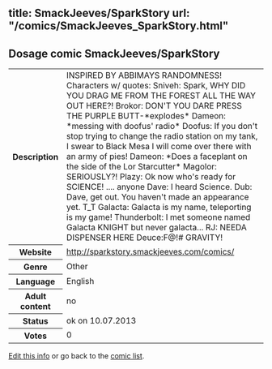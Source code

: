 title: SmackJeeves/SparkStory
url: "/comics/SmackJeeves_SparkStory.html"
---
Dosage comic SmackJeeves/SparkStory
-----------------------------------------

<p id="msg"></p>
<script type="text/javascript">
if (window.location.search === '?edit_info_mail=sent_ok') {
  var elem = document.getElementById("msg");
  elem.innerHTML = 'Edited information sucessfully sent for review, which is usually done daily. Thanks!';
  elem.className = 'ok';
}
</script>
<table class="comicinfo">
<tr>
<th>Description</th><td>INSPIRED BY ABBIMAYS RANDOMNESS! Characters w/ quotes: Sniveh: Spark, WHY DID YOU DRAG ME FROM THE FOREST ALL THE WAY OUT HERE?! Brokor: DON'T YOU DARE PRESS THE PURPLE BUTT-*explodes* Dameon: *messing with doofus' radio* Doofus: If you don't stop trying to change the radio station on my tank, I swear to Black Mesa I will come over there with an army of pies! Dameon: *Does a faceplant on the side of the Lor Starcutter* Magolor: SERIOUSLY?! Plazy: Ok now who's ready for SCIENCE! .... anyone Dave: I heard Science. Dub: Dave, get out. You haven't made an appearance yet. T_T Galacta: Galacta is my name, teleporting is my game! Thunderbolt: I met someone named Galacta KNIGHT but never galacta... RJ: NEEDA DISPENSER HERE Deuce:F@!# GRAVITY!</td>
</tr>
<tr>
<th>Website</th><td><a href="http://sparkstory.smackjeeves.com/comics/">http://sparkstory.smackjeeves.com/comics/</a></td>
</tr>
<tr>
<th>Genre</th><td>Other</td>
</tr>
<tr>
<th>Language</th><td>English</td>
</tr>
<tr>
<th>Adult content</th><td>no</td>
</tr>
<tr>
<th>Status</th><td>ok on 10.07.2013</td>
</tr>
<tr>
<th>Votes</th><td>0</td>
</tr>
</table>

[Edit this info](SmackJeeves_SparkStory_edit.html) or go back to the [comic list](../comic-index.html).
